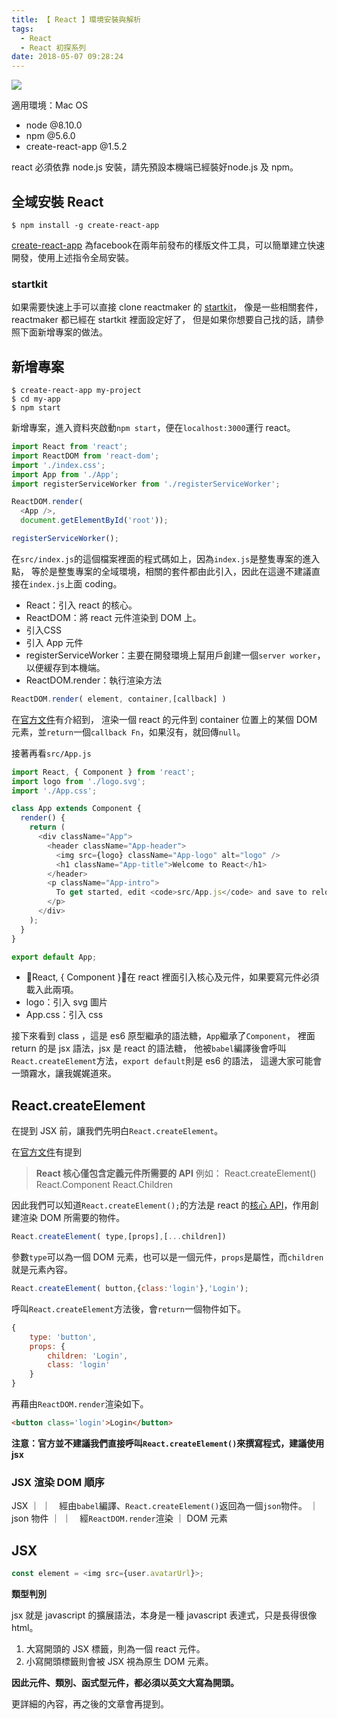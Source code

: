```yaml
---
title: 【 React 】環境安裝與解析
tags:
  - React
  - React 初探系列
date: 2018-05-07 09:28:24
---
```

![](/img/react/react.png)

適用環境：Mac OS

- node @8.10.0
- npm @5.6.0
- create-react-app @1.5.2

<!-- more -->

react 必須依靠 node.js 安裝，請先預設本機端已經裝好node.js 及 npm。

## 全域安裝 React

```
$ npm install -g create-react-app
```

[create-react-app](https://facebook.github.io/react/blog/2016/07/22/create-apps-with-no-configuration.html) 為facebook在兩年前發布的樣版文件工具，可以簡單建立快速開發，使用上述指令全局安裝。

### startkit

如果需要快速上手可以直接 clone reactmaker 的 [startkit](https://github.com/ReactMaker/simple_react_start_kit)，
像是一些相關套件，reactmaker 都已經在 startkit 裡面設定好了，
但是如果你想要自己找的話，請參照下面新增專案的做法。

## 新增專案

```
$ create-react-app my-project
$ cd my-app
$ npm start
```

新增專案，進入資料夾啟動`npm start`，便在`localhost:3000`運行 react。

```js
import React from 'react';
import ReactDOM from 'react-dom';
import './index.css';
import App from './App';
import registerServiceWorker from './registerServiceWorker';

ReactDOM.render(
  <App />,
  document.getElementById('root'));

registerServiceWorker();

```

在`src/index.js`的這個檔案裡面的程式碼如上，因為`index.js`是整隻專案的進入點，
等於是整隻專案的全域環境，相關的套件都由此引入，因此在這邊不建議直接在`index.js`上面 coding。

- React：引入 react 的核心。
- ReactDOM：將 react 元件渲染到 DOM 上。
- 引入CSS
- 引入 App 元件
- registerServiceWorker：主要在開發環境上幫用戶創建一個`server worker`，以便緩存到本機端。
- ReactDOM.render：執行渲染方法

```js
ReactDOM.render( element, container,[callback] )
```

在[官方文件](https://reactjs.org/docs/react-dom.html#render)有介紹到，
渲染一個 react 的元件到 container 位置上的某個 DOM 元素，並`return`一個`callback Fn`，如果沒有，就回傳`null`。

接著再看`src/App.js`

```js
import React, { Component } from 'react';
import logo from './logo.svg';
import './App.css';

class App extends Component {
  render() {
    return (
      <div className="App">
        <header className="App-header">
          <img src={logo} className="App-logo" alt="logo" />
          <h1 className="App-title">Welcome to React</h1>
        </header>
        <p className="App-intro">
          To get started, edit <code>src/App.js</code> and save to reload.
        </p>
      </div>
    );
  }
}

export default App;

```

- React, { Component }：在 react 裡面引入核心及元件，如果要寫元件必須載入此兩項。
- logo：引入 svg 圖片
- App.css：引入 css

接下來看到 class ，這是 es6 原型繼承的語法糖，`App`繼承了`Component`，
裡面 return 的是 jsx 語法，jsx 是 react 的語法糖，
他被`babel`編譯後會呼叫`React.createElement`方法，`export default`則是 es6 的語法，
這邊大家可能會一頭霧水，讓我娓娓道來。

## React.createElement

在提到 JSX 前，讓我們先明白`React.createElement`。

在[官方文件](https://reactjs.org/docs/codebase-overview.html#react-core)有提到
> **React 核心僅包含定義元件所需要的 API**
> 例如：
> React.createElement()
> React.Component
> React.Children

因此我們可以知道`React.createElement();`的方法是 react 的[核心 API](https://reactjs.org/docs/react-api.html#createelement)，作用創建渲染 DOM 所需要的物件。

```js
React.createElement( type,[props],[...children])
```
參數`type`可以為一個 DOM 元素，也可以是一個元件，`props`是屬性，而`children`就是元素內容。

```js
React.createElement( button,{class:'login'},'Login');
```

呼叫`React.createElement`方法後，會`return`一個物件如下。

```js
{
    type: 'button',
    props: {
        children: 'Login',
        class: 'login'
    }
}
```

再藉由`ReactDOM.render`渲染如下。

```html
<button class='login'>Login</button>
```

**注意：官方並不建議我們直接呼叫`React.createElement()`來撰寫程式，建議使用 jsx**

### JSX 渲染 DOM 順序

 JSX
  ｜
  ｜　經由`babel`編譯、`React.createElement()`返回為一個`json`物件。
  ｜
json 物件
  ｜
  ｜　經`ReactDOM.render`渲染
  ｜
DOM 元素


## JSX

```js
const element = <img src={user.avatarUrl}>;
```

**類型判別**

jsx 就是 javascript 的擴展語法，本身是一種 javascript 表達式，只是長得很像 html。

1. 大寫開頭的 JSX 標籤，則為一個 react 元件。
2. 小寫開頭標籤則會被 JSX 視為原生 DOM 元素。

**因此元件、類別、函式型元件，都必須以英文大寫為開頭。**

更詳細的內容，再之後的文章會再提到。